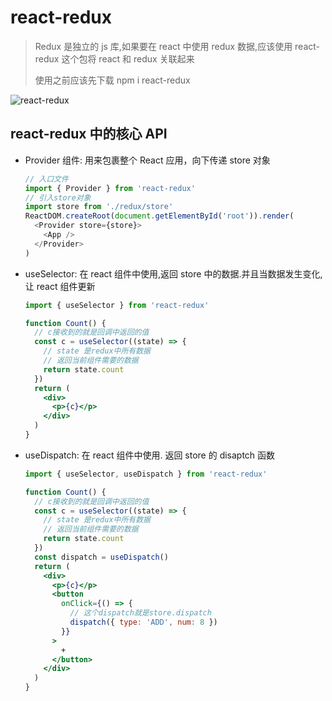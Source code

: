 # react-redux

> Redux 是独立的 js 库,如果要在 react 中使用 redux 数据,应该使用 react-redux 这个包将 react 和 redux 关联起来
>
> 使用之前应该先下载 npm i react-redux

![react-redux](/images/react-redux.png)

## react-redux 中的核心 API

- Provider 组件: 用来包裹整个 React 应用，向下传递 store 对象

  ```js
  // 入口文件
  import { Provider } from 'react-redux'
  // 引入store对象
  import store from './redux/store'
  ReactDOM.createRoot(document.getElementById('root')).render(
    <Provider store={store}>
      <App />
    </Provider>
  )
  ```

- useSelector: 在 react 组件中使用,返回 store 中的数据.并且当数据发生变化,让 react 组件更新

  ```jsx
  import { useSelector } from 'react-redux'

  function Count() {
    // c接收到的就是回调中返回的值
    const c = useSelector((state) => {
      // state 是redux中所有数据
      // 返回当前组件需要的数据
      return state.count
    })
    return (
      <div>
        <p>{c}</p>
      </div>
    )
  }
  ```

- useDispatch: 在 react 组件中使用. 返回 store 的 disaptch 函数

  ```jsx
  import { useSelector, useDispatch } from 'react-redux'

  function Count() {
    // c接收到的就是回调中返回的值
    const c = useSelector((state) => {
      // state 是redux中所有数据
      // 返回当前组件需要的数据
      return state.count
    })
    const dispatch = useDispatch()
    return (
      <div>
        <p>{c}</p>
        <button
          onClick={() => {
            // 这个dispatch就是store.dispatch
            dispatch({ type: 'ADD', num: 8 })
          }}
        >
          +
        </button>
      </div>
    )
  }
  ```
